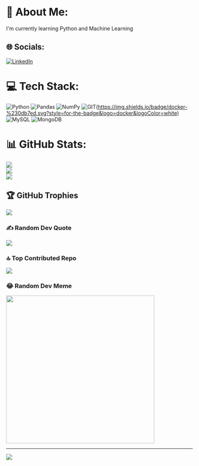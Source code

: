 # 💫 About Me:
I'm currently learning Python and Machine Learning

## 🌐 Socials:
[![LinkedIn](https://img.shields.io/badge/LinkedIn-%230077B5.svg?logo=linkedin&logoColor=white)](https://www.linkedin.com/in/pravin-lamdade-858158227/) 

# 💻 Tech Stack:
 ![Python](https://img.shields.io/badge/python-3670A0?style=for-the-badge&logo=python&logoColor=ffdd54) ![Pandas](https://img.shields.io/badge/pandas-%23150458.svg?style=for-the-badge&logo=pandas&logoColor=white) ![NumPy](https://img.shields.io/badge/numpy-%23013243.svg?style=for-the-badge&logo=numpy&logoColor=white) ![GIT](https://img.shields.io/badge/Git-fc6d26?style=for-the-badge&logo=git&logoColor=white)(https://img.shields.io/badge/docker-%230db7ed.svg?style=for-the-badge&logo=docker&logoColor=white) ![MySQL](https://img.shields.io/badge/mysql-%2300f.svg?style=for-the-badge&logo=mysql&logoColor=white) ![MongoDB](https://img.shields.io/badge/MongoDB-%234ea94b.svg?style=for-the-badge&logo=mongodb&logoColor=white) 
# 📊 GitHub Stats:
![](https://github-readme-stats.vercel.app/api?username=Prav1n9497&theme=dark&hide_border=false&include_all_commits=true&count_private=true)<br/>
![](https://github-readme-streak-stats.herokuapp.com/?user=Prav1n9497&theme=dark&hide_border=false)<br/>
![](https://github-readme-stats.vercel.app/api/top-langs/?username=Prav1n9497&theme=dark&hide_border=false&include_all_commits=true&count_private=true&layout=compact)

## 🏆 GitHub Trophies
![](https://github-profile-trophy.vercel.app/?username=Prav1n9497&theme=radical&no-frame=false&no-bg=false&margin-w=4)

### ✍️ Random Dev Quote
![](https://quotes-github-readme.vercel.app/api?type=horizontal&theme=radical)

### 🔝 Top Contributed Repo
![](https://github-contributor-stats.vercel.app/api?username=Prav1n9497&limit=5&theme=dark&combine_all_yearly_contributions=true)

### 😂 Random Dev Meme
<img src='https://randommeme-five.vercel.app/' style="height: 400px;"/>

---
[![](https://visitcount.itsvg.in/api?id=Prav1n9497&icon=0&color=0)](https://visitcount.itsvg.in)

<!-- Proudly created with GPRM ( https://gprm.itsvg.in ) -->
